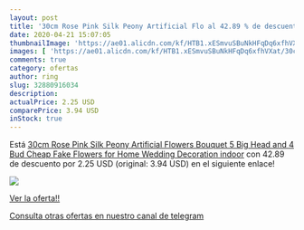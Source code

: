 ```yaml
---
layout: post
title: '30cm Rose Pink Silk Peony Artificial Flo al 42.89 % de descuento'
date: 2020-04-21 15:07:05
thumbnailImage: 'https://ae01.alicdn.com/kf/HTB1.xESmvuSBuNkHFqDq6xfhVXat/30cm-Rose-Pink-Silk-Peony-Artificial-Flowers-Bouquet-5-Big-Head-and-4-Bud-Cheap-Fake.jpg_350x350._SL200_.jpg'
images: [ 'https://ae01.alicdn.com/kf/HTB1.xESmvuSBuNkHFqDq6xfhVXat/30cm-Rose-Pink-Silk-Peony-Artificial-Flowers-Bouquet-5-Big-Head-and-4-Bud-Cheap-Fake.jpg_350x350._SL200_.jpg' ]
comments: true
category: ofertas
author: ring
slug: 32880916034
description:
actualPrice: 2.25 USD
comparePrice: 3.94 USD
inStock: true
---
```


Está [30cm Rose Pink Silk Peony Artificial Flowers Bouquet 5 Big Head and 4 Bud Cheap Fake Flowers for Home Wedding Decoration indoor](https://www.amazon.com/dp/32880916034/?tag=redken08-20) con 42.89 de descuento por 2.25 USD (original: 3.94 USD) en el siguiente enlace!

[![](https://ae01.alicdn.com/kf/HTB1.xESmvuSBuNkHFqDq6xfhVXat/30cm-Rose-Pink-Silk-Peony-Artificial-Flowers-Bouquet-5-Big-Head-and-4-Bud-Cheap-Fake.jpg_350x350._SL200_.jpg)](https://www.amazon.com/dp/32880916034/?tag=redken08-20)

[Ver la oferta!!](https://www.amazon.com/dp/32880916034/?tag=redken08-20)

[Consulta otras ofertas en nuestro canal de telegram](https://t.me/s/ofertas25)
